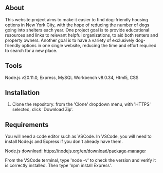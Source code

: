 ## About
This website project aims to make it easier to find dog-friendly housing options in New York City, with the hope of reducing the number of dogs going into shelters each year. 
One project goal is to provide educational resources and links to relevant helpful organizations, to aid both renters and property owners. Another goal is to have a variety of exclusively dog-friendly options in one single website, reducing the time and effort required to search for a new place. 

## Tools
Node.js v20.11.0, Express, MySQL Workbench v8.0.34, Html5, CSS

## Installation
1. Clone the repository: from the 'Clone' dropdown menu, with 'HTTPS' selected, click 'Download Zip'.

## Requirements
You will need a code editor such as VSCode. In VSCode, you will need to install Node.js and Express if you don't already have them. 

Node.js download: https://nodejs.org/en/download/package-manager

From the VSCode terminal, type 'node -v' to check the version and verify it is correctly installed.
Then type 'npm install Express'.




